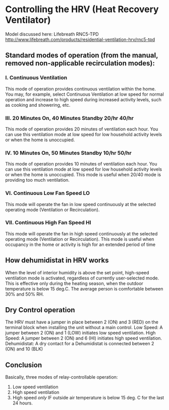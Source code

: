 # Controlling the HRV (Heat Recovery Ventilator)

Model discussed here: Lifebreath RNC5-TPD
http://www.lifebreath.com/products/residential-ventilation-hrv/rnc5-tpd

## Standard modes of operation (from the manual, removed non-applicable recirculation modes):

### I. Continuous Ventilation
This mode of operation provides continuous ventilation within the home. You may, for example, select
Continuous Ventilation at low speed for normal operation and increase to high speed during increased
activity levels, such as cooking and showering, etc.

### III. 20 Minutes On, 40 Minutes Standby 20/hr 40/hr
This mode of operation provides 20 minutes of ventilation each hour. You can use this ventilation mode at
low speed for low household activity levels or when the home is unoccupied.

### IV. 10 Minutes On, 50 Minutes Standby 10/hr 50/hr
This mode of operation provides 10 minutes of ventilation each hour. You can use this ventilation mode at
low speed for low household activity levels or when the home is unoccupied. This mode is useful when
20/40 mode is providing too much ventilation.

### VI. Continuous Low Fan Speed LO
This mode will operate the fan in low speed continuously at the selected operating mode (Ventilation or
Recirculation).

### VII. Continuous High Fan Speed HI
This mode will operate the fan in high speed continuously at the selected operating mode (Ventilation or
Recirculation). This mode is useful when occupancy in the home or activity is high for an extended period
of time

## How dehumidistat in HRV works
When the level of interior humidity is above the set point, high-speed ventilation mode is activated,
regardless of currently user-selected mode. This is effective only during the heating season,
when the outdoor temperature is below 15 deg.C. The average person is comfortable between 30% and 50% RH.

## Dry Control operation
The HRV must have a jumper in place between 2 (ON) and 3 (RED) on the terminal block when installing the unit without a main control.
Low Speed: A jumper between 2 (ON) and 1 (LOW) initiates low speed ventilation.
High Speed: A jumper between 2 (ON) and 6 (HI) initiates high speed ventilation.
Dehumidistat: A dry contact for a Dehumidistat is connected between 2 (ON) and 10 (BLK)

## Conclusion
Basically, three modes of relay-controllable operation:

 1. Low speed ventilation
 2. High speed ventilation
 3. High speed *only* IF outside air temperature is below 15 deg. C for the last 24 hours.
